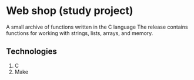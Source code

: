 # Web shop (study project)

A small archive of functions written in the C language
The release contains functions for working with strings, lists, arrays, and memory.

## Technologies

1. C
2. Make
